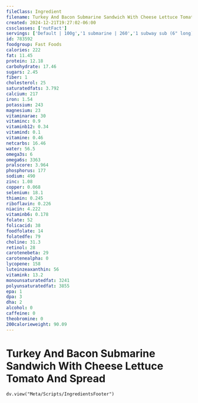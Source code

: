 ```yaml
---
fileClass: Ingredient
filename: Turkey And Bacon Submarine Sandwich With Cheese Lettuce Tomato And Spread
created: 2024-12-21T19:27:02-06:00
cssclasses: ['nutFact']
servings: ['Default | 100g','1 submarine | 260','1 subway sub (6" long) | 260','1 subway sub (footlong) | 520']
id: 783592
foodgroup: Fast Foods
calories: 222
fat: 11.45
protein: 12.18
carbohydrate: 17.46
sugars: 2.45
fiber: 1
cholesterol: 25
saturatedfats: 3.792
calcium: 217
iron: 1.54
potassium: 243
magnesium: 23
vitaminarae: 30
vitaminc: 0.9
vitaminb12: 0.34
vitamind: 0.1
vitamine: 0.46
netcarbs: 16.46
water: 56.5
omega3s: 6
omega6s: 3363
pralscore: 3.964
phosphorus: 177
sodium: 490
zinc: 1.08
copper: 0.068
selenium: 18.1
thiamin: 0.245
riboflavin: 0.226
niacin: 4.222
vitaminb6: 0.178
folate: 52
folicacid: 38
foodfolate: 14
folatedfe: 79
choline: 31.3
retinol: 28
carotenebeta: 29
carotenealpha: 0
lycopene: 158
luteinzeaxanthin: 56
vitamink: 13.2
monounsaturatedfat: 3241
polyunsaturatedfat: 3855
epa: 1
dpa: 3
dha: 2
alcohol: 0
caffeine: 0
theobromine: 0
200calorieweight: 90.09
---
```


# Turkey And Bacon Submarine Sandwich With Cheese Lettuce Tomato And Spread

```dataviewjs
dv.view("Meta/Scripts/IngredientsFooter")
```
